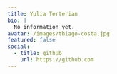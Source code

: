 ```yaml
---
title: Yulia Terterian
bio: |
  No information yet.
avatar: /images/thiago-costa.jpg
featured: false
social:
  - title: github
    url: https://github.com
---
```

